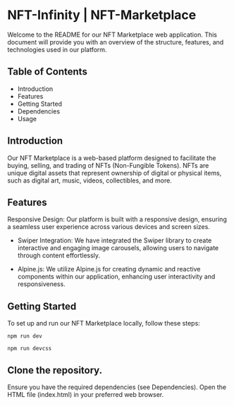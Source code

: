 # NFT-Infinity | NFT-Marketplace

Welcome to the README for our NFT Marketplace web application. This document will provide you with an overview of the structure, features, and technologies used in our platform.

## Table of Contents
- Introduction
- Features
- Getting Started
- Dependencies
- Usage


## Introduction
Our NFT Marketplace is a web-based platform designed to facilitate the buying, selling, and trading of NFTs (Non-Fungible Tokens). NFTs are unique digital assets that represent ownership of digital or physical items, such as digital art, music, videos, collectibles, and more.

## Features
Responsive Design: Our platform is built with a responsive design, ensuring a seamless user experience across various devices and screen sizes.

- Swiper Integration: We have integrated the Swiper library to create interactive and engaging image carousels, allowing users to navigate through content effortlessly.

- Alpine.js: We utilize Alpine.js for creating dynamic and reactive components within our application, enhancing user interactivity and responsiveness.


## Getting Started
To set up and run our NFT Marketplace locally, follow these steps:

```
npm run dev
```

```
npm run devcss
```


## Clone the repository.
Ensure you have the required dependencies (see Dependencies).
Open the HTML file (index.html) in your preferred web browser.
